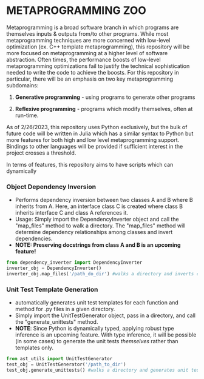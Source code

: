 # METAPROGRAMMING ZOO 

Metaprogramming is a broad software branch in which programs are themselves inputs & outputs from/to other programs. While most metaprogramming techniques
are more concerned with low-level optimization (ex. C++ template metaprogramming), this repository will be more focused on metaprogramming at a higher level
of software abstraction. Often times, the performance boosts of low-level metaprogramming optimizations fail to justify the technical sophistication needed to write the code to achieve the boosts. For this repository in particular, there will be an emphasis on two key metaprogramming subdomains: 

1) **Generative programming** - using programs to generate other programs

2) **Reflexive programming** - programs which modify themselves, often at run-time. 

As of 2/26/2023, this repository uses Python exclusively, but the bulk of future code will be written in Julia which has a similar syntax to Python but more features for both high and low level metaprogramming support. Bindings to other languages will be provided if sufficient interest in the project crosses a threshold. 

In terms of features, this repository aims to have scripts which can dynamically  

### Object Dependency Inversion 
   - Performs dependency inversion between two classes A and B where B inherits from A. Here, an interface class C is created
     where class B inherits interface C and class A references it. 
   - Usage: Simply import the DependencyInverter object and call the "map_files" method to walk a directory. The "map_files" method will 
     determine dependency relationships among classes and invert dependencies. 
   - **NOTE: Preserving docstrings from class A and B is an upcoming feature!**
 
     
```python
from dependency_inverter import DependencyInverter
inverter_obj = DependencyInverter()
inverter_obj.map_files('/path_do_dir') #walks a directory and inverts class dependencies
```

### Unit Test Template Generation 
   - automatically generates unit test templates for each function and method for .py files in a given directory. 
   - Simply import the UnitTestGenerator object, pass in a directory, and call the "generate_unittests" method. 
   - **NOTE**: Since Python is dynamically typed, applying robust type inference is an upcoming feature. With type inference,
     it will be possible (in some cases) to generate the unit tests *themselves* rather than templates only. 
   
     
```python
from ast_utils import UnitTestGenerator
test_obj = UnitTestGenerator('/path_to_dir')
test_obj.generate_unittests() #walks a directory and generates unit test templates for each .py file
```
